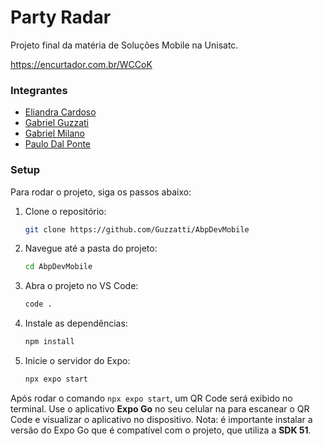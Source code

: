 # Party Radar
Projeto final da matéria de Soluções Mobile na Unisatc.

https://encurtador.com.br/WCCoK

### Integrantes

- [Eliandra Cardoso](https://github.com/ardnaile)
- [Gabriel Guzzati](https://github.com/Guzzatti)
- [Gabriel Milano](https://github.com/gabrielmilano)
- [Paulo Dal Ponte](https://github.com/pauloDalponte)

### Setup
Para rodar o projeto, siga os passos abaixo:

1. Clone o repositório:

   ```bash
   git clone https://github.com/Guzzatti/AbpDevMobile
   ```

2. Navegue até a pasta do projeto:

   ```bash
   cd AbpDevMobile
   ```

3. Abra o projeto no VS Code:

   ```bash
   code .
   ```

4. Instale as dependências:

   ```bash
   npm install
   ```

5. Inicie o servidor do Expo:

   ```bash
   npx expo start
   ```

Após rodar o comando `npx expo start`, um QR Code será exibido no terminal. Use o aplicativo **Expo Go** no seu celular na para escanear o QR Code e visualizar o aplicativo no dispositivo. Nota: é importante instalar a versão do Expo Go que é compatível com o projeto, que utiliza a **SDK 51**.
